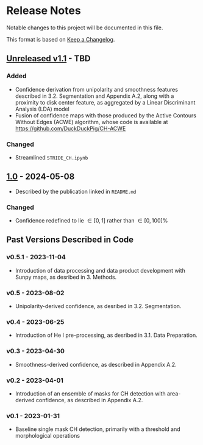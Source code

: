 # Release Notes

Notable changes to this project will be documented in this file.

This format is based on [Keep a Changelog](https://keepachangelog.com/en/1.0.0/).

## [Unreleased v1.1] - TBD

### Added

- Confidence derivation from unipolarity and smoothness features described in 3.2. Segmentation and Appendix A.2, along with a proximity to disk center feature, as aggregated by a Linear Discriminant Analysis (LDA) model
- Fusion of confidence maps with those produced by the Active Contours Without Edges (ACWE) algorithm, whose code is available at https://github.com/DuckDuckPig/CH-ACWE

### Changed

- Streamlined `STRIDE_CH.ipynb`

## [1.0] - 2024-05-08

- Described by the publication linked in `README.md`

### Changed
- Confidence redefined to lie $\in [0,1]$ rather than $\in [0,100]\%$

## Past Versions Described in Code

### v0.5.1 - 2023-11-04
- Introduction of data processing and data product development with Sunpy maps, as desribed in 3. Methods.

### v0.5 - 2023-08-02
- Unipolarity-derived confidence, as desribed in 3.2. Segmentation.

### v0.4 - 2023-06-25
- Introduction of He I pre-processing, as desribed in 3.1. Data Preparation.

### v0.3 - 2023-04-30
- Smoothness-derived confidence, as described in Appendix A.2.
### v0.2 - 2023-04-01
- Introduction of an ensemble of masks for CH detection with area-derived confidence, as described in Appendix A.2.

### v0.1 - 2023-01-31
- Baseline single mask CH detection, primarily with a threshold and morphological operations


[Unreleased v1.1]: https://github.com/jalanderos/STRIDE-CH/compare/release-v1.0...main
[1.0]: https://github.com/jalanderos/STRIDE-CH/tree/release-v1.0